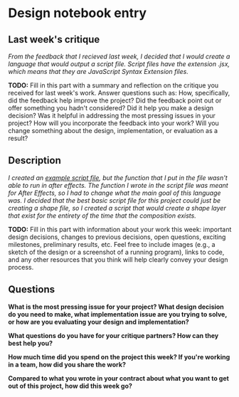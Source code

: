 # Design notebook entry

## Last week's critique

_From the feedback that I recieved last week, I decided that I would create a language that would output a script file. Script files have the extension .jsx, which means that they are JavaScript Syntax Extension files._

**TODO:** Fill in this part with a summary and reflection on the critique you received for
last week's work. Answer questions such as:  How, specifically, did the feedback help
improve the project? Did the feedback point out or offer something you hadn't considered?
Did it help you make a design decision? Was it helpful in addressing the most pressing
issues in your project? How will you incorporate the feedback into your work? Will you
change something about the design, implementation, or evaluation as a result?

## Description
_I created an [example script file](https://github.com/hmc-cs111-spring2023/Artifact-Cruedy/blob/main/wiggle.jsx), but the function that I put in the file wasn't able to run in after effects. The function I wrote in the script file was meant for After Effects, so I had to change what the main goal of this language was. I decided that the best basic script file for this project could just be creating a shape file, so I created a script that would create a shape layer that exist for the entirety of the time that the composition exists._

**TODO:** Fill in this part with information about your work this week:
important design decisions, changes to previous decisions, open questions,
exciting milestones, preliminary results, etc. Feel free to include images
(e.g., a sketch of the design or a screenshot of a running program), links to
code, and any other resources that you think will help clearly convey your
design process.

## Questions

**What is the most pressing issue for your project? What design decision do
you need to make, what implementation issue are you trying to solve, or how
are you evaluating your design and implementation?**

**What questions do you have for your critique partners? How can they best help
you?**

**How much time did you spend on the project this week? If you're working in a
team, how did you share the work?**

**Compared to what you wrote in your contract about what you want to get out of this
project, how did this week go?**
